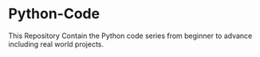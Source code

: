 # Python-Code
This Repository Contain the Python code series from beginner to advance including real world projects.
